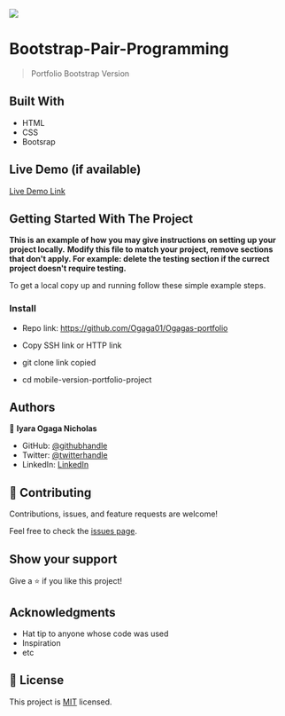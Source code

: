 ![](https://img.shields.io/badge/Microverse-blueviolet)

# Bootstrap-Pair-Programming

> Portfolio Bootstrap Version


## Built With

- HTML
- CSS
- Bootsrap

## Live Demo (if available)

[Live Demo Link]()


## Getting Started With The Project

**This is an example of how you may give instructions on setting up your project locally.**
**Modify this file to match your project, remove sections that don't apply. For example: delete the testing section if the currect project doesn't require testing.**


To get a local copy up and running follow these simple example steps.


### Install
- Repo link: https://github.com/Ogaga01/Ogagas-portfolio

- Copy SSH link or HTTP link

- git clone link copied

- cd mobile-version-portfolio-project



## Authors

👤 **Iyara Ogaga Nicholas**
   

- GitHub: [@githubhandle]()
- Twitter: [@twitterhandle]()
- LinkedIn: [LinkedIn]()


## 🤝 Contributing

Contributions, issues, and feature requests are welcome!

Feel free to check the [issues page](../../issues/).

## Show your support

Give a ⭐️ if you like this project!

## Acknowledgments

- Hat tip to anyone whose code was used
- Inspiration
- etc

## 📝 License

This project is [MIT](./MIT.md) licensed.
